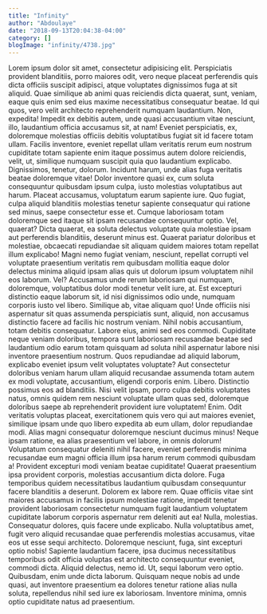 ```yaml
---
title: "Infinity"
author: "Abdoulaye"
date: "2018-09-13T20:04:38-04:00"
category: []
blogImage: "infinity/4738.jpg"
---
```

<p><span>Lorem ipsum dolor sit amet, consectetur adipisicing elit. Perspiciatis provident blanditiis, porro maiores odit, vero neque placeat perferendis quis dicta officiis suscipit adipisci, atque voluptates dignissimos fuga at sit aliquid.</span>
<span>Quae similique ab animi quas reiciendis dicta quaerat, sunt, veniam, eaque quis enim sed eius maxime necessitatibus consequatur beatae. Id qui quos, vero velit architecto reprehenderit numquam laudantium. Non, expedita!</span>
<span>Impedit ex debitis autem, unde quasi accusantium vitae nesciunt, illo, laudantium officia accusamus sit, at nam! Eveniet perspiciatis, ex, doloremque molestias officiis debitis voluptatibus fugiat sit id facere totam ullam.</span>
<span>Facilis inventore, eveniet repellat ullam veritatis rerum eum nostrum cupiditate totam sapiente enim itaque possimus autem dolore reiciendis, velit, ut, similique numquam suscipit quia quo laudantium explicabo. Dignissimos, tenetur, dolorum.</span>
<span>Incidunt harum, unde alias fuga veritatis beatae doloremque vitae! Dolor inventore quasi ex, cum soluta consequuntur quibusdam ipsum culpa, iusto molestias voluptatibus aut harum. Placeat accusamus, voluptatum earum sapiente iure.</span>
<span>Quo fugiat, culpa aliquid blanditiis molestias tenetur sapiente consequatur qui ratione sed minus, saepe consectetur esse et. Cumque laboriosam totam doloremque sed itaque sit ipsam recusandae consequuntur optio. Vel, quaerat?</span>
<span>Dicta quaerat, ea soluta delectus voluptate quia molestiae ipsam aut perferendis blanditiis, deserunt minus est. Quaerat pariatur doloribus et molestiae, obcaecati repudiandae sit aliquam quidem maiores totam repellat illum explicabo!</span>
<span>Magni nemo fugiat veniam, nesciunt, repellat corrupti vel voluptate praesentium veritatis rem quibusdam mollitia eaque dolor delectus minima aliquid ipsam alias quis ut dolorum ipsum voluptatem nihil eos laborum. Vel?</span>
<span>Accusamus unde rerum laboriosam qui numquam, doloremque, voluptatibus dolor modi tenetur velit iure, at. Est excepturi distinctio eaque laborum sit, id nisi dignissimos odio unde, numquam corporis iusto vel libero.</span>
<span>Similique ab, vitae aliquam quo! Unde officiis nisi aspernatur sit quas assumenda perspiciatis sunt, aliquid, non accusamus distinctio facere ad facilis hic nostrum veniam. Nihil nobis accusantium, totam debitis consequatur.</span>
<span>Labore eius, animi sed eos commodi. Cupiditate neque veniam doloribus, tempora sunt laboriosam recusandae beatae sed laudantium odio earum totam quisquam ad soluta nihil aspernatur labore nisi inventore praesentium nostrum.</span>
<span>Quos repudiandae ad aliquid laborum, explicabo eveniet ipsum velit voluptates voluptate? Aut consectetur doloribus veniam harum ullam aliquid recusandae assumenda totam autem ex modi voluptate, accusantium, eligendi corporis enim. Libero.</span>
<span>Distinctio possimus eos ad blanditiis. Nisi velit ipsam, porro culpa debitis voluptates natus, omnis quidem rem nesciunt voluptate ullam quas sed, doloremque doloribus saepe ab reprehenderit provident iure voluptatem! Enim.</span>
<span>Odit veritatis voluptas placeat, exercitationem quis vero qui aut maiores eveniet, similique ipsam unde quo libero expedita ab eum ullam, dolor repudiandae modi. Alias magni consequatur doloremque nesciunt ducimus minus!</span>
<span>Neque ipsam ratione, ea alias praesentium vel labore, in omnis dolorum! Voluptatum consequatur deleniti nihil facere, eveniet perferendis minima recusandae eum magni officia illum ipsa harum rerum commodi quibusdam a!</span>
<span>Provident excepturi modi veniam beatae cupiditate! Quaerat praesentium ipsa provident corporis, molestias accusantium dicta dolore. Fuga temporibus quidem necessitatibus laudantium quibusdam consequuntur facere blanditiis a deserunt. Dolorem ex labore rem.</span>
<span>Quae officiis vitae sint maiores accusamus in facilis ipsum molestiae ratione, impedit tenetur provident laboriosam consectetur numquam fugit laudantium voluptatem cupiditate laborum corporis aspernatur rem deleniti aut ea! Nulla, molestias.</span>
<span>Consequatur dolores, quis facere unde explicabo. Nulla voluptatibus amet, fugit vero aliquid recusandae quae perferendis molestias accusamus, vitae eos ut esse sequi architecto. Doloremque nesciunt, fuga, sint excepturi optio nobis!</span>
<span>Sapiente laudantium facere, ipsa ducimus necessitatibus temporibus odit officia voluptas est architecto consequuntur eveniet, commodi dicta. Aliquid delectus, nemo id. Ut, sequi laborum vero optio. Quibusdam, enim unde dicta laborum.</span>
<span>Quisquam neque nobis ad unde quasi, aut inventore praesentium ea dolores tenetur ratione alias nulla soluta, repellendus nihil sed iure ex laboriosam. Inventore minima, omnis optio cupiditate natus ad praesentium.</span></p>
